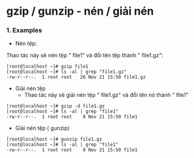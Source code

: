 # gzip / gunzip - nén / giải nén
### 1. Examples
* Nén tệp:

Thao tác này sẽ nén tệp " file1" và đổi tên tệp thành " file1.gz":
```
[root@localhost ~]# gzip file1
[root@localhost ~]# ls -al | grep "file1.gz"
-rw-r--r--.  1 root root   26 Nov 21 15:50 file1.gz
```
* Giải nén tệp
  * Thao tác này sẽ giải nén tệp " file1.gz" và đổi tên nó thành " file1"
```
[root@localhost ~]# gzip -d file1.gz
[root@localhost ~]# ls -al | grep "file1"
-rw-r--r--.  1 root root    0 Nov 21 15:50 file1
```
  * Giải nén tệp ( gunzip)
```
[root@localhost ~]# gunzip file1.gz
[root@localhost ~]# ls -al | grep "file1"
-rw-r--r--.  1 root root    0 Nov 21 15:50 file1
```
